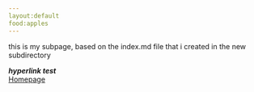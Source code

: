 ```yaml
---
layout:default
food:apples
---
```


this is my subpage, based on the index.md file that i created in the new subdirectory

***hyperlink test***  
[Homepage](/hellopages/)
